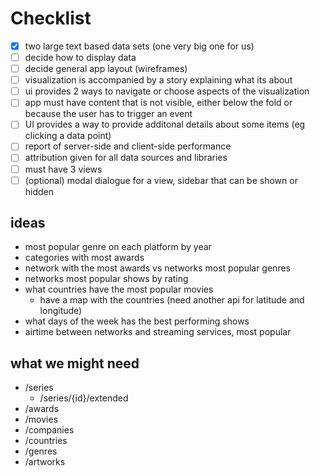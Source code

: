 # Checklist

- [x] two large text based data sets (one very big one for us)
- [ ] decide how to display data
- [ ] decide general app layout (wireframes)
- [ ] visualization is accompanied by a story explaining what its about
- [ ] ui provides 2 ways to navigate or choose aspects of the visualization
- [ ] app must have content that is not visible, either below the fold or because the user has to trigger an event
- [ ]  UI provides a way to provide additonal details about some items (eg clicking a data point)
- [ ] report of server-side and client-side performance
- [ ] attribution given for all data sources and libraries
- [ ] must have 3 views
- [ ] (optional) modal dialogue for a view, sidebar that can be shown or hidden

## ideas

- most popular genre on each platform by year
- categories with most awards
- network with the most awards vs networks most popular genres
- networks most popular shows by rating
- what countries have the most popular movies
  - have a map with the countries (need another api for latitude and longitude)
- what days of the week has the best performing shows
- airtime between networks and streaming services, most popular


## what we might need

- /series
  - /series/{id}/extended
- /awards
- /movies
- /companies
- /countries
- /genres
- /artworks
